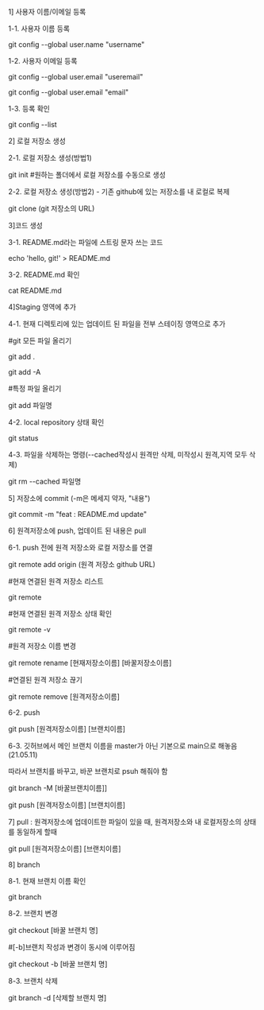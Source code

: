 1] 사용자 이름/이메일 등록

1-1. 사용자 이름 등록

git config --global user.name "username"

1-2. 사용자 이메일 등록

git config --global user.email "useremail"

git config --global user.email "email"

1-3. 등록 확인

git config --list


2] 로컬 저장소 생성

2-1. 로컬 저장소 생성(방법1)

git init   #원하는 폴더에서 로컬 저장소를 수동으로 생성

2-2. 로컬 저장소 생성(방법2) - 기존 github에 있는 저장소를 내 로컬로 복제

git clone (git 저장소의 URL)


3]코드 생성

3-1. README.md라는 파일에 스트링 문자 쓰는 코드

echo 'hello, git!' > README.md

3-2. README.md 확인

cat README.md


4]Staging 영역에 추가

4-1. 현재 디렉토리에 있는 업데이트 된 파일을 전부 스테이징 영역으로 추가

#git 모든 파일 올리기

git add .

git add -A

#특정 파일 올리기

git add 파일명

4-2. local repository 상태 확인

git status

4-3. 파일을 삭제하는 명령(--cached작성시 원격만 삭제, 미작성시 원격,지역 모두 삭제)

git rm --cached 파일명


5] 저장소에 commit (-m은 메세지 약자, "내용")

git commit -m "feat : README.md update" 


6] 원격저장소에 push, 업데이트 된 내용은 pull

6-1. push 전에 원격 저장소와 로컬 저장소를 연결

git remote add origin (원격 저장소 github URL)

#현재 연결된 원격 저장소 리스트

git remote

#현재 연결된 원격 저장소 상태 확인

git remote -v

#원격 저장소 이름 변경

git remote rename [현재저장소이름] [바꿀저장소이름]

#연결된 원격 저장소 끊기

git remote remove [원격저장소이름]

6-2. push

git push [원격저장소이름] [브랜치이름]

6-3. 깃허브에서 메인 브랜치 이름을 master가 아닌 기본으로 main으로 해놓음(21.05.11)

 따라서 브랜치를 바꾸고, 바꾼 브랜치로 psuh 해줘야 함
 
git branch -M [바꿀브랜치이름]]

git push [원격저장소이름] [브랜치이름]


7] pull : 원격저장소에 업데이트한 파일이 있을 때, 원격저장소와 내 로컬저장소의 상태를 동일하게 할때

git pull [원격저장소이름] [브랜치이름]


8] branch

8-1. 현재 브랜치 이름 확인

git branch

8-2. 브랜치 변경

git checkout [바꿀 브랜치 명]

#[-b]브랜치 작성과 변경이 동시에 이루어짐

git checkout -b [바꿀 브랜치 명]

8-3. 브랜치 삭제

git branch -d [삭제할 브랜치 명]
